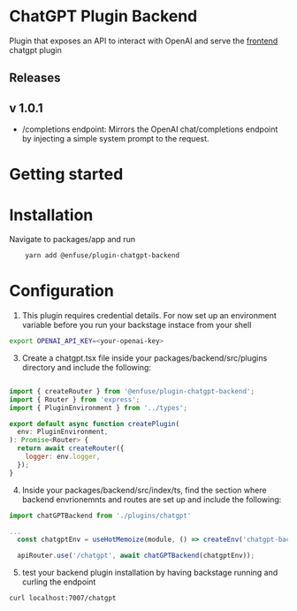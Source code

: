 # ChatGPT Plugin Backend

Plugin that exposes an API to interact with OpenAI and serve the [frontend](https://github.com/enfuse/backstage-chatgpt-plugin) chatgpt plugin

## Releases
## v 1.0.1
- /completions endpoint:  Mirrors the OpenAI chat/completions endpoint by injecting a simple system prompt to the request.

# Getting started

# Installation
Navigate to packages/app and run
```sh
    yarn add @enfuse/plugin-chatgpt-backend
```

# Configuration
1. This plugin requires credential details. For now set up an environment variable before you run your backstage instace from your shell

``` bash
export OPENAI_API_KEY=<your-openai-key>
```

3. Create a chatgpt.tsx file inside your packages/backend/src/plugins directory and include the following:


``` js

import { createRouter } from '@enfuse/plugin-chatgpt-backend';
import { Router } from 'express';
import { PluginEnvironment } from '../types';

export default async function createPlugin(
  env: PluginEnvironment,
): Promise<Router> {
  return await createRouter({
    logger: env.logger,
  });
}
```

4. Inside your packages/backend/src/index/ts, find the section where backend envrionemnts and routes are set up and include the following:

``` js
import chatGPTBackend from './plugins/chatgpt'

...
  const chatgptEnv = useHotMemoize(module, () => createEnv('chatgpt-backend'))

  apiRouter.use('/chatgpt', await chatGPTBackend(chatgptEnv));

```

5. test your backend plugin installation by having backstage running and curling the endpoint

``` bash
curl localhost:7007/chatgpt
```

